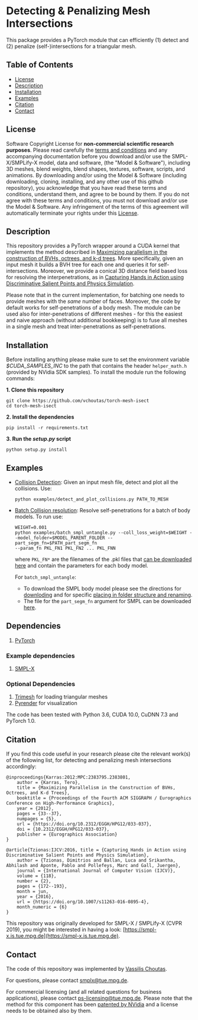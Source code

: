 # Detecting & Penalizing Mesh Intersections

This package provides a PyTorch module that can efficiently (1) detect and (2) penalize (self-)intersections for a triangular mesh.


## Table of Contents
  * [License](#license)
  * [Description](#description)
  * [Installation](#installation)
  * [Examples](#examples)
  * [Citation](#citation)
  * [Contact](#contact)

## License

Software Copyright License for **non-commercial scientific research purposes**.
Please read carefully the [terms and
conditions](https://github.com/vchoutas/torch-mesh-isect/blob/master/LICENSE) and any
accompanying documentation before you download and/or use the SMPL-X/SMPLify-X
model, data and software, (the "Model & Software"), including 3D meshes, blend
weights, blend shapes, textures, software, scripts, and animations. By
downloading and/or using the Model & Software (including downloading, cloning,
installing, and any other use of this github repository), you acknowledge that
you have read these terms and conditions, understand them, and agree to be bound
by them. If you do not agree with these terms and conditions, you must not
download and/or use the Model & Software. Any infringement of the terms of this
agreement will automatically terminate your rights under this
[License](./LICENSE).


## Description

This repository provides a PyTorch wrapper around a CUDA kernel that implements
the method described in [Maximizing parallelism in the construction of BVHs,
octrees, and k-d trees](https://dl.acm.org/citation.cfm?id=2383801). More
specifically, given an input mesh it builds a
BVH tree for each one and queries it for self-intersections. Moreover, we
provide a conical 3D distance field based loss for resolving the interpenetrations, as in [Capturing Hands in Action using Discriminative Salient Points and Physics Simulation](https://doi.org/10.1007/s11263-016-0895-4).

Please note that in the current implementation, for batching one needs to provide meshes with the *same* number of faces. Moreover, the code by default works for self-penetrations of a body mesh. The module can be used also for inter-penetrations of different meshes - for this the easiest and naive approach (without additional bookkeeping) is to fuse all meshes in a single mesh and treat inter-penetrations as self-penetrations.


## Installation

Before installing anything please make sure to set the environment variable
*$CUDA_SAMPLES_INC* to the path that contains the header `helper_math.h` (provided by NVidia SDK samples).
To install the module run the following commands:  

**1. Clone this repository**
```Shell
git clone https://github.com/vchoutas/torch-mesh-isect
cd torch-mesh-isect
```
**2. Install the dependencies**
```Shell
pip install -r requirements.txt 
```
**3. Run the *setup.py* script**
```Shell
python setup.py install
```

## Examples

* [Collision Detection](./examples/detect_and_plot_collisions.py): Given an
  input mesh file, detect and plot all the collisions. Use:
  ```Shell
  python examples/detect_and_plot_collisions.py PATH_TO_MESH
  ```
* [Batch Collision resolution](./examples/batch_smpl_untangle.py):  Resolve self-penetrations for a batch of body models. To run use:
  ```Shell
  WEIGHT=0.001
  python examples/batch_smpl_untangle.py --coll_loss_weight=$WEIGHT --model_folder=$MODEL_PARENT_FOLDER --part_segm_fn=$PATH_part_segm_fn 
  --param_fn PKL_FN1 PKL_FN2 ... PKL_FNN  
  ```
  where `PKL_FN*` are the filenames of the .pkl files that [can be downloaded here](https://owncloud.tuebingen.mpg.de/index.php/s/bEKMdqf5WbN4MnH) and contain the parameters for each body model. 
  
  For `batch_smpl_untangle`:  
  - To download the SMPL body model  please see the directions for [downloding](https://github.com/vchoutas/smplx/blob/master/README.md#downloading-the-model) and for specific [placing in folder structure and renaming](https://github.com/vchoutas/smplx/blob/master/README.md#model-loading).
  - The file for the `part_segm_fn` argument for SMPL can be downloaded [here](https://owncloud.tuebingen.mpg.de/index.php/s/jHdgwkREzS43rjN).

## Dependencies

1. [PyTorch](https://pytorch.org)

### Example dependencies

1. [SMPL-X](https://github.com/vchoutas/smplx)

### Optional Dependencies

1. [Trimesh](https://trimsh.org) for loading triangular meshes
2. [Pyrender](https://pyrender.readthedocs.io) for visualization

The code has been tested with Python 3.6, CUDA 10.0, CuDNN 7.3 and PyTorch 1.0.

## Citation

If you find this code useful in your research please cite the relevant work(s) of the following list, for detecting and penalizing mesh intersections accordingly:

```
@inproceedings{Karras:2012:MPC:2383795.2383801,
    author = {Karras, Tero},
    title = {Maximizing Parallelism in the Construction of BVHs, Octrees, and K-d Trees},
    booktitle = {Proceedings of the Fourth ACM SIGGRAPH / Eurographics Conference on High-Performance Graphics},
    year = {2012},
    pages = {33--37},
    numpages = {5},
    url = {https://doi.org/10.2312/EGGH/HPG12/033-037}, 
    doi = {10.2312/EGGH/HPG12/033-037},
    publisher = {Eurographics Association}
}
```

```
@article{Tzionas:IJCV:2016, title = {Capturing Hands in Action using Discriminative Salient Points and Physics Simulation},
    author = {Tzionas, Dimitrios and Ballan, Luca and Srikantha, Abhilash and Aponte, Pablo and Pollefeys, Marc and Gall, Juergen},
    journal = {International Journal of Computer Vision (IJCV)},
    volume = {118},
    number = {2},
    pages = {172--193},
    month = jun,
    year = {2016},
    url = {https://doi.org/10.1007/s11263-016-0895-4}, 
    month_numeric = {6} 
}
```

This repository was originally developed for SMPL-X / SMPLify-X (CVPR 2019), you might be interested in having a look: [https://smpl-x.is.tue.mpg.de](https://smpl-x.is.tue.mpg.de).


## Contact
The code of this repository was implemented by [Vassilis Choutas](vassilis.choutas@tuebingen.mpg.de).

For questions, please contact [smplx@tue.mpg.de](smplx@tue.mpg.de). 

For commercial licensing (and all related questions for business applications), please contact [ps-licensing@tue.mpg.de](ps-licensing@tue.mpg.de). Please note that the method for this component has been [patented by NVidia](https://patents.google.com/patent/US9396512B2/en) and a license needs to be obtained also by them.
